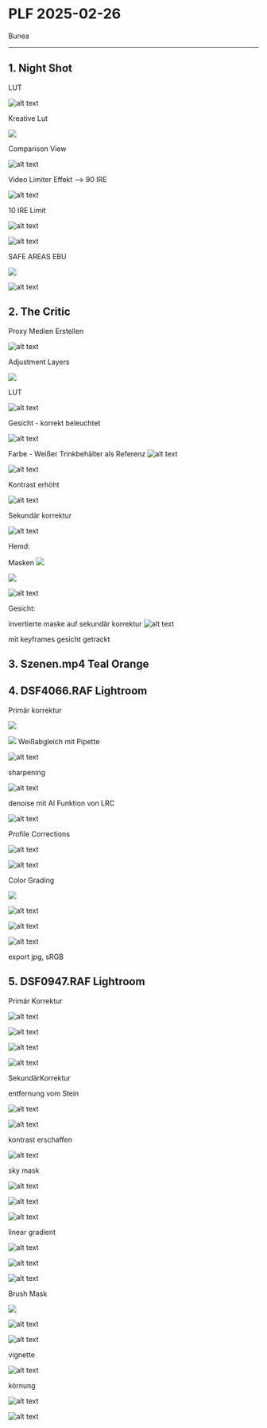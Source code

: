 # PLF 2025-02-26

Bunea

<hr>

## 1. Night Shot

LUT

![alt text](image.png)

Kreative Lut

![](image-2.png)

Comparison View

![alt text](image-58.png)

Video Limiter Effekt --> 90 IRE

![alt text](image-6.png)

10 IRE Limit

![alt text](image-56.png)

![alt text](image-57.png)

SAFE AREAS EBU 

![](image-1.png)

![alt text](image-59.png)

## 2. The Critic

Proxy Medien Erstellen

![alt text](image-12.png)

Adjustment Layers

![](image-13.png)


LUT

![alt text](image-14.png)

Gesicht - korrekt beleuchtet

![alt text](image-15.png)

Farbe - Weißer Trinkbehälter als Referenz
![alt text](image-16.png)

![alt text](image-17.png)

Kontrast erhöht

![alt text](image-18.png)

Sekundär korrektur

![alt text](image-19.png)

Hemd:

Masken
![](image-22.png)

![](image-23.png)

![alt text](image-24.png)

Gesicht:


invertierte maske auf sekundär korrektur
![alt text](image-60.png)

mit keyframes gesicht getrackt






## 3. Szenen.mp4 Teal Orange
 
## 4. DSF4066.RAF Lightroom


Primär korrektur

![](image-25.png)

![](image-26.png) Weißabgleich mit Pipette

![alt text](image-29.png)

sharpening

![alt text](image-30.png)

denoise mit AI Funktion von LRC

![alt text](image-27.png)

Profile Corrections

![alt text](image-28.png)

![alt text](Primär.jpg)

Color Grading 

![](image-31.png)

![alt text](image-35.png)

![alt text](image-32.png)

![alt text](image-34.png)

export jpg, sRGB

## 5. DSF0947.RAF Lightroom

Primär Korrektur

![alt text](image-36.png)

![alt text](image-38.png)

![alt text](image-40.png)

![alt text](image-39.png)

SekundärKorrektur

entfernung vom Stein

![alt text](image-41.png)

![alt text](image-42.png)

kontrast erschaffen

![alt text](image-43.png)

sky mask

![alt text](image-44.png)

![alt text](image-45.png)

![alt text](image-46.png)

linear gradient

![alt text](image-47.png)

![alt text](image-48.png)

![alt text](image-49.png)

Brush Mask

![](image-50.png)

![alt text](image-51.png)

![alt text](image-52.png)

vignette 

![alt text](image-53.png)

körnung

![alt text](image-54.png)

![alt text](image-55.png)